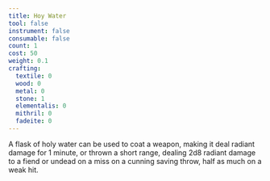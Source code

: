```yaml
---
title: Hoy Water
tool: false
instrument: false
consumable: false
count: 1
cost: 50
weight: 0.1
crafting:
  textile: 0
  wood: 0
  metal: 0
  stone: 1
  elementalis: 0
  mithril: 0
  fadeite: 0
---
```

A flask of holy water can be used to coat a weapon, making it deal radiant damage for 1 minute, or thrown a short range, dealing 2d8 radiant damage to a fiend or undead on a miss on a cunning saving throw, half as much on a weak hit.
